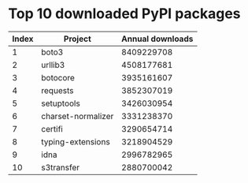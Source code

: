 # Top 10 downloaded PyPI packages

| Index | Project            | Annual downloads |
| ----- | ------------------ | ---------------- |
| 1     | boto3              | 8409229708       |
| 2     | urllib3            | 4508177681       |
| 3     | botocore           | 3935161607       |
| 4     | requests           | 3852307019       |
| 5     | setuptools         | 3426030954       |
| 6     | charset-normalizer | 3331238370       |
| 7     | certifi            | 3290654714       |
| 8     | typing-extensions  | 3218904529       |
| 9     | idna               | 2996782965       |
| 10    | s3transfer         | 2880700042       |
